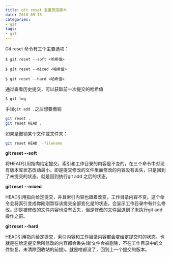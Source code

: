 ```yaml
---
title: git reset 重置回滚版本
date: 2018-09-15
categories:
- git 
tags:
- git
---
```


Git reset 命令有三个主要选项：

```
$ git reset --soft <哈希值>

$ git reset --mixed <哈希值>

$ git reset --hard <哈希值>
```

通过查看历史提交，可以获取前一次提交的哈希值

```
$ git log
```


手误`git add .`之后想要撤销

```bash
git reset .
git reset HEAD .
```

如果是撤销某个文件或文件夹：

```bash
git reset HEAD  -filename
```



**git reset --soft**

将HEAD引用指向给定提交。索引和工作目录的内容是不变的，在三个命令中对现有版本库状态改动最小。即是提交修改的文件里面修改的内容没有丢失，只是回到了未提交的状态。就是回到执行git add 之后的状态。



**git reset --mixed**

HEAD引用指向给定提交，并且索引内容也跟着改变，工作目录内容不变。这个命令会将索引变成你刚刚暂存该提交全部变化是的状态，会显示工作目录中有什么修改。即是被修改的文件内容也没有丢失，但是修改的文件回退到了未执行git add 操作之前。



**git reset --hard**

HEAD引用指向给定提交，索引内容和工作目录内容都会变给定提交时的状态。也就是在给定提交后所修改的内容都会丢失(新文件会被删除，不在工作目录中的文件恢复，未清除回收站的前提)。就是啥都没了，回到上一个提交的版本。


